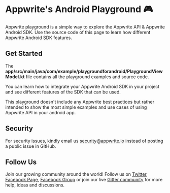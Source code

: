 # Appwrite's Android Playground 🎮

Appwrite playground is a simple way to explore the Appwrite API & Appwrite Android SDK. Use the source code of this page to learn how different Appwrite Android SDK features.

## Get Started

The **app/src/main/java/com/example/playgroundforandroid/PlaygroundViewModel.kt** file contains all the playground examples and source code.

You can learn how to integrate your Appwrite Android SDK in your project and see different features of the SDK that can be used.

This playground doesn't include any Appwrite best practices but rather intended to show the most simple examples and use cases of using Appwrite API in your android app.


## Security

For security issues, kindly email us [security@appwrite.io](mailto:security@appwrite.io) instead of posting a public issue in GitHub.

## Follow Us

Join our growing community around the world! Follow us on [Twitter](https://twitter.com/appwrite_io), [Facebook Page](https://www.facebook.com/appwrite.io), [Facebook Group](https://www.facebook.com/groups/appwrite.developers/) or join our live [Gitter community](https://gitter.im/appwrite/community) for more help, ideas and discussions.
